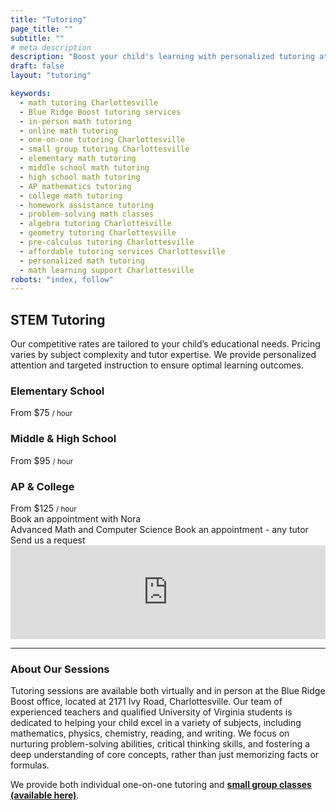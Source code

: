 ```yaml
---
title: "Tutoring"
page_title: ""
subtitle: ""
# meta description
description: "Boost your child's learning with personalized tutoring at Blue Ridge Boost in Charlottesville, VA! Offering one-on-one and small group sessions in math, coding, and robotics for all levels. Virtual and in-person options available. Enroll now!"
draft: false
layout: "tutoring"

keywords:
  - math tutoring Charlottesville
  - Blue Ridge Boost tutoring services
  - in-person math tutoring
  - online math tutoring
  - one-on-one tutoring Charlottesville
  - small group tutoring Charlottesville
  - elementary math tutoring
  - middle school math tutoring
  - high school math tutoring
  - AP mathematics tutoring
  - college math tutoring
  - homework assistance tutoring
  - problem-solving math classes
  - algebra tutoring Charlottesville
  - geometry tutoring Charlottesville
  - pre-calculus tutoring Charlottesville
  - affordable tutoring services Charlottesville
  - personalized math tutoring
  - math learning support Charlottesville
robots: "index, follow"
---
```


<div class="rates-header">
    <h2 id="rates-heading">STEM Tutoring</h2>
    <p>
      Our competitive rates are tailored to your child’s educational needs. Pricing varies by subject
      complexity and tutor expertise. We provide personalized attention and targeted instruction to
      ensure optimal learning outcomes.
    </p>
  </div>

  <div class="tiers" role="list">
    <div class="tier" role="listitem">
      <h3>Elementary School</h3>
      <span class="price">From $75 <small>/ hour</small></span>
    </div>
    <div class="tier" role="listitem">
      <h3>Middle & High School</h3>
      <span class="price">From $95 <small>/ hour</small></span>
    </div>
    <div class="tier" role="listitem">
      <h3>AP & College</h3>
      <span class="price">From $125 <small>/ hour</small></span>
    </div>
  </div>
</section>

<section>
  <div class="cta-grid">
    <!-- Replace the href values with your actual scheduling URLs for Nora and Lain -->
    <a class="cta-btn" id="nora-button" aria-label="Make an appointment with Nora">
      Book an appointment with Nora<br>
      Advanced Math and Computer Science
    </a>
    <a class="cta-btn secondary" id="lain-button" aria-label="Make an appointment with Lain">
      Book an appointment - any tutor
    </a>
    <a class="cta-btn neutral tutoring-selected" id="tutoring-button" aria-label="Fill in a tutoring form" onclick="document.getElementById('tutoring-form').scrollIntoView({behavior:'smooth'}); return false;">
      Send us a request
    </a>
  </div>

  <div id="schedule-nora">
  <script src="https://embed.ycb.me"	async="true"	data-domain="brb-tutoring-nora"	data-displaymode="auto"></script>
  </div>

   <div id="schedule-lain">
  <script src="https://embed.ycb.me"	async="true"	data-domain="brb-tutoring-all-tutors"	data-displaymode="auto"></script>
  </div>

  <div id="tutoring-form" class="form-embed" aria-label="Request Individual Tutoring form">
    <iframe
      id="JotFormIFrame-252545013109145"
      title="Request Individual Tutoring"
      onload="window.parent.scrollTo(0,0)"
      allowtransparency="true"
      allow="geolocation; microphone; camera; fullscreen; payment"
      src="https://form.jotform.com/252545013109145"
      frameborder="0"
      style="min-width:100%;max-width:100%;border:none;"
      scrolling="no"
    ></iframe>
  </div>
  <hr>
  <script src="https://cdn.jotfor.ms/s/umd/latest/for-form-embed-handler.js"></script>
  <script>
    window.jotformEmbedHandler("iframe[id='JotFormIFrame-252545013109145']", "https://form.jotform.com/");
  </script>
</section>

<h3>About Our Sessions</h3>
    <p>Tutoring sessions are available both virtually and in person at the Blue Ridge Boost office, located at 2171 Ivy Road, Charlottesville. Our team of experienced teachers and qualified University of Virginia students is dedicated to helping your child excel in a variety of subjects, including mathematics, physics, chemistry, reading, and writing. We focus on nurturing problem-solving abilities, critical thinking skills, and fostering a deep understanding of core concepts, rather than just memorizing facts or formulas.</p>
      <p>We provide both individual one-on-one tutoring and <strong><u><a class="" href="/classes/on-demand"> small group classes (available here)</a></u></strong>.</p>


<script>
  /*
  to add a new button/schedule you need to:
      create a new schedule reference
        let newSchedule = document.getElementById("yourScheduleId")
      create a new button reference 
        let newButton = document.getElementById("yourButtonId) 
      add them to the map
        insert [newButton, newSchedule] to the buttonToSchedule map
      you're done!
  */

  // get the actual form elements
  let noraSchedule = document.getElementById("schedule-nora")
  let lainSchedule = document.getElementById("schedule-lain")
  let tutoringSchedule = document.getElementById("tutoring-form")

  // get the button elements
  let noraButton = document.getElementById("nora-button")
  let lainButton = document.getElementById("lain-button")
  let tutoringButton = document.getElementById("tutoring-button")

  noraSchedule.hidden = true
  lainSchedule.hidden = true
  tutoringSchedule.hidden = false

  //we make a set of the buttons 
  const buttons = new Set([noraButton, lainButton, tutoringButton])
  
  // we map from button elems to schedule elems using this  
  const buttonToSchedule = new Map( [
    [noraButton, noraSchedule],
    [lainButton, lainSchedule],
    [tutoringButton, tutoringSchedule],
  ])



  //create the function that activates one button and deactivates all others
  function activate(button) {
    //activate the specific schedule and button
    button.classList.add("tutoring-selected");
    buttonToSchedule.get(button).hidden = false

    // deactivate the others
    buttons.difference(new Set([button])).forEach( (b) => {
      b.classList.remove("tutoring-selected");
      buttonToSchedule.get(b).hidden = true
    }) 
  }
  //finally add the function to each button's on click 
  buttons.forEach( (button) => {
    button.onclick = (() => activate(button))
  })
</script>